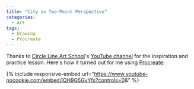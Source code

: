 ```yaml
---
title: "City in Two-Point Perspective"
categories:
  - Art
tags:
  - Drawing
  - Procreate
---
```


Thanks to [Circle Line Art School](https://www.circlelineartschool.com)'s [YouTube channel](https://www.youtube.com/channel/UCVQxmyIOutGT4lmWlDN9pmA) for the inspiration and practice lesson. Here's how it turned out for me using [Procreate](https://procreate.art/ipad):

{% include responsive-embed url="https://www.youtube-nocookie.com/embed/lQH9G5GvYfs?controls=0&amp;" %}